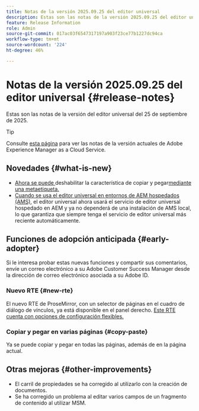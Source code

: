 ```yaml
---
title: Notas de la versión 2025.09.25 del editor universal
description: Estas son las notas de la versión 2025.09.25 del editor universal.
feature: Release Information
role: Admin
source-git-commit: 017ac03f6547317197a903f23ce77b1227dc94ca
workflow-type: tm+mt
source-wordcount: '224'
ht-degree: 46%

---
```



# Notas de la versión 2025.09.25 del editor universal {#release-notes}

Estas son las notas de la versión del editor universal del 25 de septiembre de 2025.

>[!TIP]
>
>Consulte [esta página](/help/release-notes/release-notes-cloud/release-notes-current.md) para ver las notas de la versión actuales de Adobe Experience Manager as a Cloud Service.

## Novedades {#what-is-new}

* [Ahora se puede &#x200B;](/help/sites-cloud/authoring/universal-editor/authoring.md#copy-paste)deshabilitar la característica de copiar y pegar[&#x200B; mediante una metaetiqueta.](/help/implementing/universal-editor/customizing.md#copy-paste)
* [Cuando se usa el editor universal en entornos de AEM hospedados (AMS),](https://experienceleague.adobe.com/es/docs/experience-manager-65/content/implementing/developing/headless/universal-editor/introduction) el editor universal ahora usará el servicio de editor universal hospedado en AEM y ya no dependerá de una instalación de AMS local, lo que garantiza que siempre tenga el servicio de editor universal más reciente automáticamente.

## Funciones de adopción anticipada {#early-adopter}

Si le interesa probar estas nuevas funciones y compartir sus comentarios, envíe un correo electrónico a su Adobe Customer Success Manager desde la dirección de correo electrónico asociada a su Adobe ID.

### Nuevo RTE {#new-rte}

El nuevo RTE de ProseMirror, con un selector de páginas en el cuadro de diálogo de vínculos, ya está disponible en el panel derecho. [Este RTE cuenta con opciones de configuración flexibles.](/help/implementing/universal-editor/configure-rte.md)

### Copiar y pegar en varias páginas {#copy-paste}

Ya se puede copiar y pegar en todas las páginas, además de en la página actual.

## Otras mejoras {#other-improvements}

* El carril de propiedades se ha corregido al utilizarlo con la creación de documentos.
* Se ha corregido un problema al editar varios campos de un fragmento de contenido al utilizar MSM.
